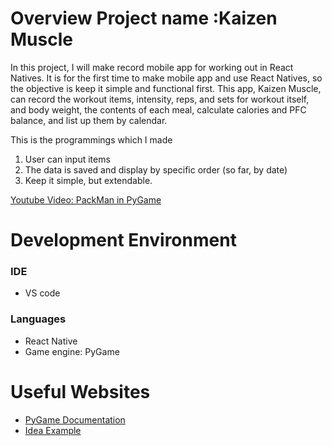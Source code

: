 # Overview Project name :Kaizen Muscle

In this project, I will make record mobile app for working out in React Natives. It is for the first time to make mobile app and use React Natives, so the objective is keep it simple and functional first. This app, Kaizen Muscle, can record the workout items, intensity, reps, and sets for workout itself, and body weight, the contents of each meal, calculate calories and PFC balance, and list up them by calendar.

This is the programmings which I made
1. User can input items
2. The data is saved and display by specific order (so far, by date)
3. Keep it simple, but extendable.



[Youtube Video: PackMan in PyGame](https://www.youtube.com/watch?v=ZPbfI0BpZuQ)

# Development Environment

### IDE
* VS code

### Languages

* React Native
* Game engine: PyGame

# Useful Websites

* [PyGame Documentation](https://www.pygame.org/docs/)
* [Idea Example](https://itsourcecode.com/free-projects/python-projects/pacman-in-python-code/)